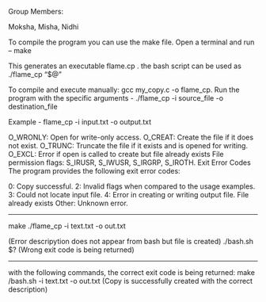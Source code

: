Group Members:

Moksha, Misha, Nidhi

To compile the program you can use the make file. Open a terminal and run –
make

This generates an executable flame.cp . the bash script can be used as ./flame_cp “$@”

To compile and execute manually: gcc my_copy.c -o flame_cp. 
Run the program with the specific arguments - ./flame_cp -i source_file -o destination_file

Example - flame_cp -i input.txt -o output.txt

O_WRONLY: Open for write-only access.
O_CREAT: Create the file if it does not exist.
O_TRUNC: Truncate the file if it exists and is opened for writing.
O_EXCL: Error if open is called to create but file already exists
File permission flags: S_IRUSR, S_IWUSR, S_IRGRP, S_IROTH.
Exit Error Codes
The program provides the following exit error codes:

0: Copy successful.
2: Invalid flags when compared to the usage examples.
3: Could not locate input file.
4: Error in creating or writing output file. File already exists
Other: Unknown error.

--------------------------------------
make
./flame_cp -i text.txt -o out.txt

(Error descripytion does not appear from bash but file is created)
./bash.sh $?
(Wrong exit code is being returned)

----------------------------------------------------
with the following commands, the correct exit code is being returned: 
make
/bash.sh -i text.txt -o out.txt
(Copy is successfully created with the correct description) 





